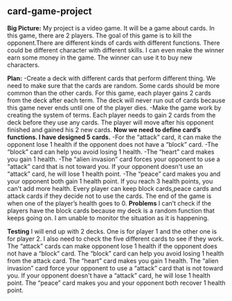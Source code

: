 ## card-game-project
**Big Picture:**
My project is a video game. It will be a game about cards. In this game, there are 2 players. The goal of this game is to kill the opponent.There are different kinds of cards with different functions. There could be different character with different skills. I can even make the winner earn some money in the game. The winner can use it to buy new characters.

**Plan:**
-Create a deck with different cards that perform different thing. We need to make sure that the cards are random. Some cards should be more common than the other cards. For this game, each player gains 2 cards from the deck after each term. The deck will never run out of cards because this game never ends until one of the player dies.
-Make the game work by creating the system of terms. Each player needs to gain 2 cards from the deck before they use any cards. The player will move after his opponent finished and gained his 2 new cards.
**Now we need to define card’s functions. I have designed 5 cards.**
-For the “attack” card, it can make the opponent lose 1 health if the opponent does not have a “block” card. 
-The “block” card can help you avoid losing 1 health. 
-The “heart” card makes you gain 1 health. 
-The “alien invasion” card forces your opponent to use a “attack” card that is not toward you. If your opponent doesn't use an “attack” card, he will lose 1 health point. 
-The “peace” card makes you and your opponent both gain 1 health point. If you reach 3 health points, you can't add more health.
Every player can keep block cards,peace cards and attack cards if they decide not to use the cards.
The end of the game is when one of the player’s health goes to 0.
**Problems**
I can’t check if the players have the block cards because my deck is a random function that keeps going on. I am unable to monitor the situation as it is happening.  
 
**Testing**
I will end up with 2 decks. One is for player 1 and the other one is for player 2. I also need to check the five different cards to see if they work. The “attack” cards can make opponent lose 1 health if the opponent does not have a “block” card. The “block” card can help you avoid losing 1 health from the attack card. The “heart” card makes you gain 1 health. The “alien invasion” card force your opponent to use a “attack” card that is not toward you. If your opponent doesn't have a “attack” card, he will lose 1 health point. The “peace” card makes you and your opponent both recover 1 health point.



